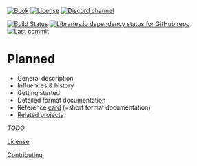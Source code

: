 [![Book](https://img.shields.io/badge/book-online-informational.svg?logo=read%20the%20docs&logoColor=white)](https://substation-beta.github.io) [![License](https://img.shields.io/github/license/substation-beta/ssb_book.svg?logo=github)](https://github.com/substation-beta/ssb_book/blob/master/LICENSE) [![Discord channel](https://img.shields.io/discord/110447863556751360.svg?logo=discord)](https://discord.gg/MFvjcGH)

[![Build Status](https://img.shields.io/travis/substation-beta/ssb_book.svg?logo=travis)](https://travis-ci.org/substation-beta/ssb_book) [![Libraries.io dependency status for GitHub repo](https://img.shields.io/librariesio/github/substation-beta/ssb_book.svg?logo=rust)](https://libraries.io/github/substation-beta/ssb_book) [![Last commit](https://img.shields.io/github/last-commit/substation-beta/ssb_book.svg?logo=github)](https://github.com/substation-beta/ssb_book/graphs/commit-activity)

# Planned
* General description
* Influences & history
* Getting started
* Detailed format documentation
* Reference [card](https://www.khronos.org/files/opengl-quick-reference-card.pdf) (=short format documentation)
* [Related projects](https://github.com/substation-beta)

*TODO*

[License](./LICENSE)

[Contributing](./CONTRIBUTING.md)